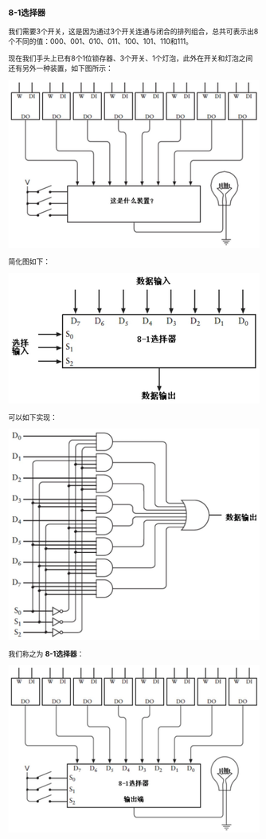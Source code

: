### 8-1选择器

我们需要3个开关，这是因为通过3个开关连通与闭合的排列组合，总共可表示出8个不同的值：000、001、010、011、100、101、110和111。

现在我们手头上已有8个1位锁存器、3个开关、1个灯泡，此外在开关和灯泡之间还有另外一种装置，如下图所示：

![](../assets/images/04-16.png)

简化图如下：

![](../assets/images/04-17.png)

可以如下实现：

![](../assets/images/04-18.png)

我们称之为 **8-1选择器**：

![](../assets/images/04-19.png)
